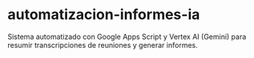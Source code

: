 # automatizacion-informes-ia
Sistema automatizado con Google Apps Script y Vertex AI (Gemini) para resumir transcripciones de reuniones y generar informes.
